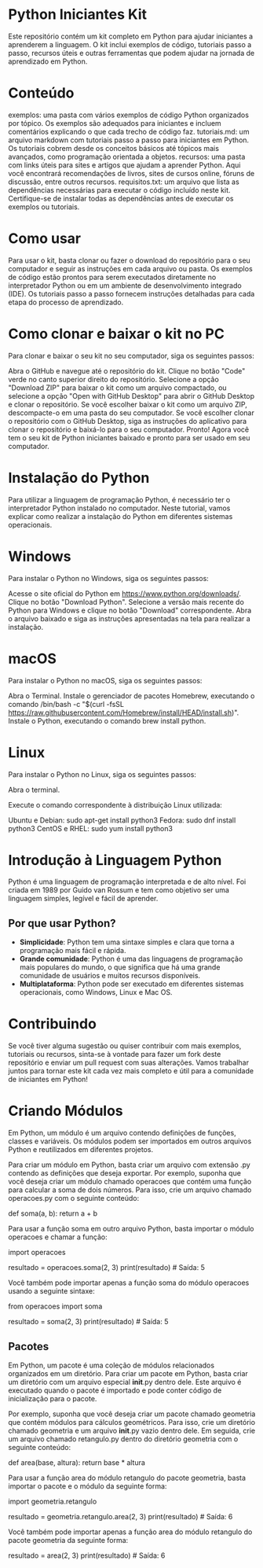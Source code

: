 # Python Iniciantes Kit
Este repositório contém um kit completo em Python para ajudar iniciantes a aprenderem a linguagem. O kit inclui exemplos de código, tutoriais passo a passo, recursos úteis e outras ferramentas que podem ajudar na jornada de aprendizado em Python.

# Conteúdo
exemplos: uma pasta com vários exemplos de código Python organizados por tópico. Os exemplos são adequados para iniciantes e incluem comentários explicando o que cada trecho de código faz.
tutoriais.md: um arquivo markdown com tutoriais passo a passo para iniciantes em Python. Os tutoriais cobrem desde os conceitos básicos até tópicos mais avançados, como programação orientada a objetos.
recursos: uma pasta com links úteis para sites e artigos que ajudam a aprender Python. Aqui você encontrará recomendações de livros, sites de cursos online, fóruns de discussão, entre outros recursos.
requisitos.txt: um arquivo que lista as dependências necessárias para executar o código incluído neste kit. Certifique-se de instalar todas as dependências antes de executar os exemplos ou tutoriais.
# Como usar
Para usar o kit, basta clonar ou fazer o download do repositório para o seu computador e seguir as instruções em cada arquivo ou pasta. Os exemplos de código estão prontos para serem executados diretamente no interpretador Python ou em um ambiente de desenvolvimento integrado (IDE). Os tutoriais passo a passo fornecem instruções detalhadas para cada etapa do processo de aprendizado.

# Como clonar e baixar o kit no PC
Para clonar e baixar o seu kit no seu computador, siga os seguintes passos:

Abra o GitHub e navegue até o repositório do kit.
Clique no botão "Code" verde no canto superior direito do repositório.
Selecione a opção "Download ZIP" para baixar o kit como um arquivo compactado, ou selecione a opção "Open with GitHub Desktop" para abrir o GitHub Desktop e clonar o repositório.
Se você escolher baixar o kit como um arquivo ZIP, descompacte-o em uma pasta do seu computador.
Se você escolher clonar o repositório com o GitHub Desktop, siga as instruções do aplicativo para clonar o repositório e baixá-lo para o seu computador.
Pronto! Agora você tem o seu kit de Python iniciantes baixado e pronto para ser usado em seu computador.

# Instalação do Python
Para utilizar a linguagem de programação Python, é necessário ter o interpretador Python instalado no computador. Neste tutorial, vamos explicar como realizar a instalação do Python em diferentes sistemas operacionais.

# Windows
Para instalar o Python no Windows, siga os seguintes passos:

Acesse o site oficial do Python em https://www.python.org/downloads/.
Clique no botão "Download Python".
Selecione a versão mais recente do Python para Windows e clique no botão "Download" correspondente.
Abra o arquivo baixado e siga as instruções apresentadas na tela para realizar a instalação.
# macOS
Para instalar o Python no macOS, siga os seguintes passos:

Abra o Terminal.
Instale o gerenciador de pacotes Homebrew, executando o comando /bin/bash -c "$(curl -fsSL https://raw.githubusercontent.com/Homebrew/install/HEAD/install.sh)".
Instale o Python, executando o comando brew install python.
# Linux
Para instalar o Python no Linux, siga os seguintes passos:

Abra o terminal.

Execute o comando correspondente à distribuição Linux utilizada:

Ubuntu e Debian: sudo apt-get install python3
Fedora: sudo dnf install python3
CentOS e RHEL: sudo yum install python3

# Introdução à Linguagem Python

Python é uma linguagem de programação interpretada e de alto nível. Foi criada em 1989 por Guido van Rossum e tem como objetivo ser uma linguagem simples, legível e fácil de aprender.

## Por que usar Python?
- **Simplicidade**: Python tem uma sintaxe simples e clara que torna a programação mais fácil e rápida.
- **Grande comunidade**: Python é uma das linguagens de programação mais populares do mundo, o que significa que há uma grande comunidade de usuários e muitos recursos disponíveis.
- **Multiplataforma**: Python pode ser executado em diferentes sistemas operacionais, como Windows, Linux e Mac OS.

# Contribuindo
Se você tiver alguma sugestão ou quiser contribuir com mais exemplos, tutoriais ou recursos, sinta-se à vontade para fazer um fork deste repositório e enviar um pull request com suas alterações. Vamos trabalhar juntos para tornar este kit cada vez mais completo e útil para a comunidade de iniciantes em Python!

# Criando Módulos
Em Python, um módulo é um arquivo contendo definições de funções, classes e variáveis. Os módulos podem ser importados em outros arquivos Python e reutilizados em diferentes projetos.

Para criar um módulo em Python, basta criar um arquivo com extensão .py contendo as definições que deseja exportar. Por exemplo, suponha que você deseja criar um módulo chamado operacoes que contém uma função para calcular a soma de dois números. Para isso, crie um arquivo chamado operacoes.py com o seguinte conteúdo:

def soma(a, b):
    return a + b
    
Para usar a função soma em outro arquivo Python, basta importar o módulo operacoes e chamar a função: 

import operacoes

resultado = operacoes.soma(2, 3)
print(resultado)  # Saída: 5

Você também pode importar apenas a função soma do módulo operacoes usando a seguinte sintaxe:

from operacoes import soma

resultado = soma(2, 3)
print(resultado)  # Saída: 5

## Pacotes
Em Python, um pacote é uma coleção de módulos relacionados organizados em um diretório. Para criar um pacote em Python, basta criar um diretório com um arquivo especial __init__.py dentro dele. Este arquivo é executado quando o pacote é importado e pode conter código de inicialização para o pacote.

Por exemplo, suponha que você deseja criar um pacote chamado geometria que contém módulos para cálculos geométricos. Para isso, crie um diretório chamado geometria e um arquivo __init__.py vazio dentro dele. Em seguida, crie um arquivo chamado retangulo.py dentro do diretório geometria com o seguinte conteúdo:

def area(base, altura):
    return base * altura
    
Para usar a função area do módulo retangulo do pacote geometria, basta importar o pacote e o módulo da seguinte forma:

import geometria.retangulo

resultado = geometria.retangulo.area(2, 3)
print(resultado)  # Saída: 6

Você também pode importar apenas a função area do módulo retangulo do pacote geometria da seguinte forma:

resultado = area(2, 3)
print(resultado)  # Saída: 6
